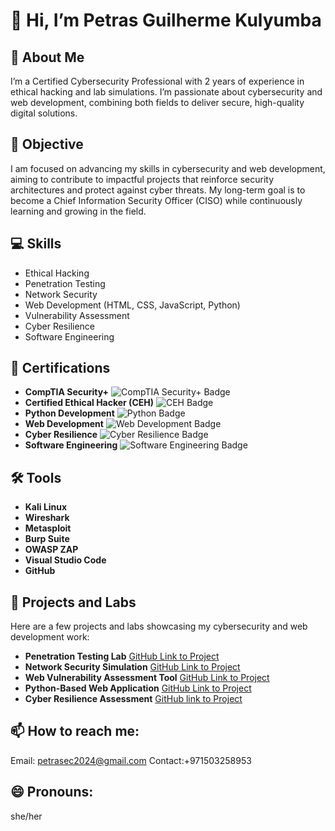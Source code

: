 # 👋 Hi, I’m Petras Guilherme Kulyumba

## 👀 About Me
I’m a Certified Cybersecurity Professional with 2 years of experience in ethical hacking and lab simulations. I’m passionate about cybersecurity and web development, combining both fields to deliver secure, high-quality digital solutions.

## 🌱 Objective
I am focused on advancing my skills in cybersecurity and web development, aiming to contribute to impactful projects that reinforce security architectures and protect against cyber threats. My long-term goal is to become a Chief Information Security Officer (CISO) while continuously learning and growing in the field.

## 💻 Skills
- Ethical Hacking
- Penetration Testing
- Network Security
- Web Development (HTML, CSS, JavaScript, Python)
- Vulnerability Assessment
- Cyber Resilience
- Software Engineering

## 🏅 Certifications
- **CompTIA Security+** ![CompTIA Security+ Badge](https://img.shields.io/badge/CompTIA-Security%2B-red)
- **Certified Ethical Hacker (CEH)** ![CEH Badge](https://img.shields.io/badge/CEH-Ethical%20Hacker-blue)
- **Python Development** ![Python Badge](https://img.shields.io/badge/Python-Intermediate-yellow)
- **Web Development** ![Web Development Badge](https://img.shields.io/badge/WebDevelopment-HTML%2FCSS%2FJS-orange)
- **Cyber Resilience** ![Cyber Resilience Badge](https://img.shields.io/badge/Cyber%20Resilience-Skills-green)
- **Software Engineering** ![Software Engineering Badge](https://img.shields.io/badge/Software%20Engineering-Skills-lightgrey)

## 🛠 Tools
- **Kali Linux**
- **Wireshark**
- **Metasploit**
- **Burp Suite**
- **OWASP ZAP**
- **Visual Studio Code**
- **GitHub**

## 📁 Projects and Labs
Here are a few projects and labs showcasing my cybersecurity and web development work:
- **Penetration Testing Lab** [GitHub Link to Project](#)
- **Network Security Simulation** [GitHub Link to Project](#)
- **Web Vulnerability Assessment Tool** [GitHub Link to Project](#)
- **Python-Based Web Application** [GitHub Link to Project](#)
- **Cyber Resilience Assessment** [GitHub link to Project](#)

## 📫 How to reach me:
Email: petrasec2024@gmail.com
Contact:+971503258953

## 😄 Pronouns:
she/her
